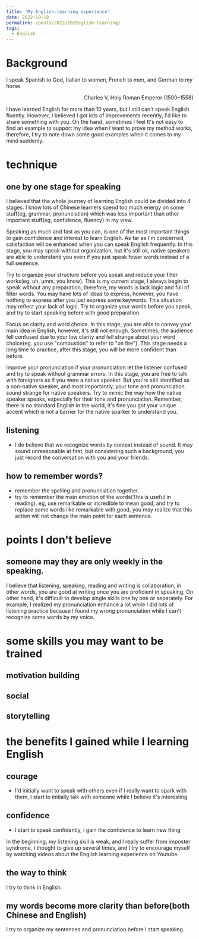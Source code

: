 ```yaml
---
title: 'My English-learning experience'
date: 2022-10-19
permalink: /posts/2022/10/English-learning/
tags:
  - English
---
```


# Background

I speak Spanish to God, Italian to women, French to men, and German to my horse.<p align="right">Charles V, Holy Roman Emperor (1500–1558)</p>

I have learned English for more than 10 years, but I still can't speak English fluently. However, I believed I got lots of improvements recently, I'd like to share something with you. On the hand, sometimes I feel It's not easy to find an example to support my idea when I want to prove my method works, therefore, I try to note down some good examples when it comes to my mind suddenly. 


# technique
## one by one stage for speaking
I believed that the whole journey of learning English could be divided into 4 stages. I know lots of Chinese learners spend too much energy on some stuff(eg, grammar, pronunciation) which was less important than other important stuff(eg, confidence, fluency) in my view. 

Speaking as much and fast as you can, is one of the most important things to gain confidence and interest to learn English. As far as I'm concerned, satisfaction will be enhanced when you can speak English frequently. In this stage, you may speak without organization, but it's still ok, native speakers are able to understand you even if you just speak fewer words instead of a full sentence.  

Try to organize your structure before you speak and reduce your filter works(eg, uh, umm, you know). This is my current stage, I always begin to speak without any preparation, therefore, my words is lack logic and full of filter words. You may have lots of ideas to express, however, you have nothing to express after you just express some keywords. This situation may reflect your lack of logic. Try to organize your words before you speak, and try to start speaking before with good preparation. 

Focus on clarity and word choice. In this stage, you are able to convey your main idea in English, however, it's still not enough. Sometimes, the audience fell confused due to your low clarity and fell strange about your word choice(eg. you use "combustion" to refer to "on fire"). This stage needs a long time to practice, after this stage, you will be more confident than before. 

Improve your pronunciation if your pronunciation let the listener confused and try to speak without grammar errors. In this stage, you are free to talk with foreigners as if you were a native speaker. 
But you're still identified as a non-native speaker, and most importantly, your tone and pronunciation sound strange for native speakers. Try to mimic the way how the native speaker speaks, especially for their tone and pronunciation. Remember, there is no standard English in the world, it's fine you got your unique accent which is not a barrier for the native sparker to understand you.

## listening

- I do believe that we recognize words by context instead of sound. It may sound unreasonable at first, but considering such a  background, you just record the conversation with you and your friends. 


## how to remember words?
- remember the spelling and pronunciation together.
- try to remember the main emotion of the words(This is useful in reading). eg, use remarkable or incredible to mean good, and try to replace some words like remarkable with good, you may realize that this action will not change the main point for each sentence.  





# points I don't believe
## someone may they are only weekly in the speaking.
I believe that listening, speaking, reading and writing is collaboration, in other words,  you are good at writing once you are proficient in speaking. On other hand, it's difficult to develop single skills one by one or separately. For example, I realized my pronunciation enhance a lot while I did lots of listening practice because I found my wrong pronunciation while I can't recognize some words by my voice. 



# some skills you may want to be trained
## motivation building
## social 
## storytelling



# the benefits I gained while I learning English

## courage
- I'd initially want to speak with others even if I really want to spark with them, I start to initially talk with someone while I believe it's interesting

## confidence

- I start to speak confidently, I gain the confidence to learn new thing

In the beginning, my listening skill is weak, and I really suffer from imposter syndrome, I thought to give up several times, and I try to encourage myself by watching videos about the English learning experience on Youtube. 

## the way to think

I try to think in English. 

## my words become more clarity than before(both Chinese and English)

 I try to organize my sentences and pronunciation before I start speaking.







